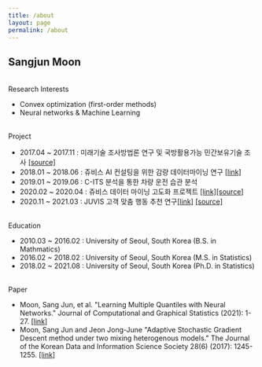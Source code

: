 ```yaml
---
title: /about
layout: page
permalink: /about
---
```


## Sangjun Moon
\
Research Interests
- Convex optimization (first-order methods)
- Neural networks & Machine Learning

\
Project
- 2017.04 ~ 2017.11 : 미래기술 조사방법론 연구 및 국방활용가능 민간보유기술 조사 <a href='proof/미래기술조사.pdf' download>[source]</a>
- 2018.01 ~ 2018.06 : 쥬비스 AI 컨설팅을 위한 감량 데이터마이닝 연구 <a href='http://juviscorp.co.kr/lab/intro.php'>[link]</a>
- 2019.01 ~ 2019.06 : C-ITS 분석을 통한 차량 운전 습관 분석 
- 2020.02 ~ 2020.04 : 쥬비스 데이터 마이닝 고도화 프로젝트 <a href='http://juviscorp.co.kr/lab/intro.php'>[link]</a><a href='proof/JUVIS_데이터마이닝_고도화.pdf' download>[source]</a>
- 2020.11 ~ 2021.03 : JUVIS 고객 맞춤 행동 추천 연구<a href='http://juviscorp.co.kr/lab/intro.php'>[link]</a> <a href='proof/JUVIS_고객맞춤행동.pdf' download>[source]</a>

\
Education
- 2010.03 ~ 2016.02 : University of Seoul, South Korea (B.S. in Mathmatics)
- 2016.02 ~ 2018.02 : University of Seoul, South Korea (M.S. in Statistics)
- 2018.02 ~ 2021.08 : University of Seoul, South Korea (Ph.D. in Statistics)

\
Paper
- Moon, Sang Jun, et al. "Learning Multiple Quantiles with Neural Networks." Journal of Computational and Graphical Statistics (2021): 1-27. <a href='https://www.tandfonline.com/doi/full/10.1080/10618600.2021.1909601'>[link]</a>
- Moon, Sang Jun and Jeon Jong-June "Adaptive Stochastic Gradient Descent method under two mixing heterogenous models." The Journal of the Korean Data and Information Science Society 28(6) (2017): 1245-1255. <a href= 'https://www.dbpia.co.kr/pdf/pdfView.do?nodeId=NODE07404368&mark=0&useDate=&bookmarkCnt=0&ipRange=N&accessgl=Y&language=ko'>[link]</a>
